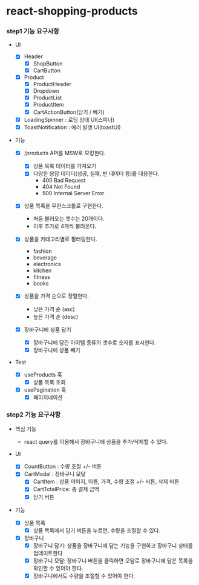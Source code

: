 # react-shopping-products

### step1 기능 요구사항

- UI

  - [x] Header
    - [x] ShopButton
    - [x] CartButton
  - [x] Product
    - [x] ProductHeader
    - [x] Dropdown
    - [x] ProductList
    - [x] ProductItem
    - [x] CartActionButton(담기 / 빼기)
  - [x] LoadingSpinner : 로딩 상태 UI(스피너)
  - [x] ToastNotification : 에러 발생 UI(toastUI)

- 기능

  - [x] /products API를 MSW로 모킹한다.

    - [x] 상품 목록 데이터를 가져오기
    - [x] 다양한 응답 데이터(성공, 실패, 빈 데이터 등)를 대응한다.
      - 400 Bad Request
      - 404 Not Found
      - 500 Internal Server Error

  - [x] 상품 목록을 무한스크롤로 구현한다.
    - 처음 불러오는 갯수는 20개이다.
    - 이후 추가로 4개씩 불러온다.
  - [x] 상품을 카테고리별로 필터링한다.
    - fashion
    - beverage
    - electronics
    - kitchen
    - fitness
    - books
  - [x] 상품을 가격 순으로 정렬한다.
    - 낮은 가격 순 (asc)
    - 높은 가격 순 (desc)
  - [x] 장바구니에 상품 담기
    - [x] 장바구니에 담긴 아이템 종류의 갯수로 숫자를 표시한다.
    - [x] 장바구니에 상품 빼기

- Test
  - [x] useProducts 훅
    - [x] 상품 목록 조회
  - [x] usePagination 훅
    - [x] 페이지네이션

### step2 기능 요구사항

- 핵심 기능

  - react query를 이용해서 장바구니에 상품을 추가/삭제할 수 있다.

- UI

  - [x] CountButton : 수량 조절 +/- 버튼
  - [x] CartModal : 장바구니 모달
    - [x] CartItem : 상품 이미지, 이름, 가격, 수량 조절 +/- 버튼, 삭제 버튼
    - [x] CartTotalPrice: 총 결제 금액
    - [x] 닫기 버튼

- 기능
  - [x] 상품 목록
    - [x] 상품 목록에서 담기 버튼을 누르면, 수량을 조절할 수 있다.
  - [x] 장바구니
    - [x] 장바구니 담기: 상품을 장바구니에 담는 기능을 구현하고 장바구니 상태를 업데이트한다
    - [x] 장바구니 모달: 장바구니 버튼을 클릭하면 모달로 장바구니에 담은 목록을 확인할 수 있어야 한다.
    - [x] 장바구니에서도 수량을 조절할 수 있어야 한다.
